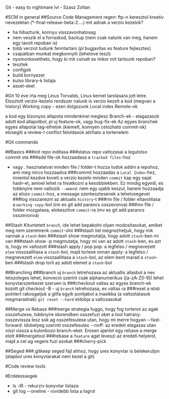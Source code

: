 Git - easy to nightmare lvl - Szasz Zoltan

#SCM in general
##Source Code Management
regen: ftp-n keresztul kreativ nevezektan (*-final-release-beta-2....)
mit adnak a verzio kezelok?
  - ha hibaztunk, konnyu visszavonhatosag
  - nem veszik el a forraskod, backup (nem csak nalunk van meg, hanem egy tavoli repoban is)
  - tobb verziot tudunk fenntartani (pl bugjavitas es feature fejlesztes)
  - csapatban munkat megkonnyiti (lehetove teszi)
  - nyomonkovetheto, hogy ki mit csinalt es mikor
mit tartsunk repoban?
  - tesztek
  - configok
  - build kornyezet
  - kulso library-k listaja
  - asset-eket

#Git
10 eve irta meg Linus Torvalds, Linux kernel tarolasara jott letre.
Elosztott verzio-kezelo rendszer
  nalunk is verzio kezelt a kod (megvan a history)
  Working copy - ezen dolgozunk
  Local index
  Remote-ok

  a kod egy bizonyos allapota mindenkinel meglesz
Branch-ek - elagazasok adott kod allapotbol, pl uj feature-ok, vagy bug-fix-ek
Az egyes branchek egyes allapotai tag-elhetok (kiemelt, konnyen celozhato commit-ok)
elosegiti a review-t
conflict feloldasok
atirhato a tortenelem

#Git commands

##Basics
###init
repo inditasa
###status
repo valtozasai a legutolso commit ota
###add
file-ok hozzaadasa a `tracked files`-hoz
* vagy . hasznalatval minden file / folder-t hozza tudok addni a repohoz, ami meg nincs hozzaadva
###commit
hozzaadas a `Local Index`-hez, innentol kezdve koveti a verzio kezelo
minden `commit` kap egy sajat hash-et, amivel lehet ra hivatkozni a kesobbiekben. Ez mindig egyedi, es tobbnyire nem valtozik
`--amend`: nem egy ujabb keszul, hanem hozzaadja az elozo `commit`-hoz, a message szerkesztesenek a lehetosegevel
###log
visszanezni az aktualis `history`-t
###rm
file / folder eltavolitasa a `working copy`-bol (rm es git add parancs osszevonva)
###mv
file / folder mozgatasa, elokeszitve `commit`-ra (mv es git add parancs osszevonva)

##Stash
Kituntetett `branch`, ide lehet bepakolni olyan modositasokat, amiket meg nem szeretnenk `commit`-olni
###stash list
megnezhetjuk, hogy mik vannak a `stash`-ben
###stash show <name>
megmutatja, hogy adott `stash`-ben mi van
###stash show <name> -p
megmutatja, hogy mi van az adott `stash`-ben, es azt is, hogy mi valtozott
###stash apply / pop <name>
pop: a legfelso / megnevezett `elem` visszaallitasa a `stash`-bol, majd torlese onnan
apply: a legfelso / megnevezett `elem` visszaallitasa a `stash`-bol, az elem bent marad a `stash`-ben
###stash drop <name>
torli az adott elemet a `stash`-bol

##Branching
###branch
uj `branch` letrehozasa az aktuallis allasbol
a nev tetszoleges lehet, konvecio szerint csak alphanumerikus ([a-zA-Z0-9])
lehet konyvtarszerkezet szeruen is
###checkout
valtas az egyes branch-ek kozott
git checkout -B <name> - uj `branch` letrehozasa, es valtas ra
###reset
a `HEAD` pointert rakosgatjuk a gitfa egyik pontjabol a masikba (a valtoztatasok megmaradnak)
`git reset --hard` eldobja a valtozasokat

##Merge vs Rebase
###merge
strategia fuggo, hogy fog tortenni az agak osszefuzese, tobbnyire idorendben osszefuzi oket a tool
hatrany: osszevissza lesz sok ag osszefesulese utan, hogy mi merre hogyan
--fast-forward: idobelyeg szerinti osszefesules
--noff: az eredeti elagazas utan viszi vissza a kulonbozo branch-eket. Erosen ajanlot egy rebase a merge elott
###mergetool
###rebase
a `feature` agat leveszi az eredeti helyerol, majd a cel ag vegere fuzi azokat
###cherry-pick

##Seged
###.gitkeep
seged fajl ahhoz, hogy ures konyvtar is belekeruljon (alapbol ures konyvtarakat nem kezel a git)

#Code review tools

#Erdekessegek
- ls -lR - rekurziv konyvtar listaza
- git log --oneline - rovidebb lista a logrol